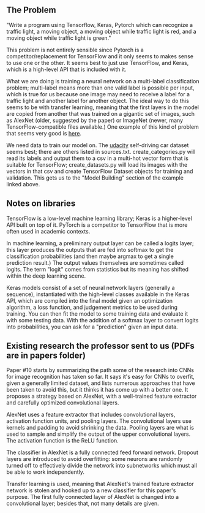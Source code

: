## The Problem

"Write a program using Tensorflow, Keras, Pytorch which can recognize a traffic light, a moving object, a moving object while traffic light is red, and a moving object while traffic light is green."

This problem is not entirely sensible since Pytorch is a competitor/replacement for TensorFlow and it only seems to makes sense to use one or the other. It seems best to just use TensorFlow, and Keras, which is a high-level API that is included with it.

What we are doing is training a neural network on a multi-label classification problem; multi-label means more than one valid label is possible per input, which is true for us because one image may need to receive a label for a traffic light and another label for another object. The ideal way to do this seems to be with transfer learning, meaning that the first layers in the model are copied from another that was trained on a gigantic set of images, such as AlexNet (older, suggested by the paper) or ImageNet (newer, many TensorFlow-compatible files available.) One example of this kind of problem that seems very good is [here](https://github.com/ashrefm/multi-label-soft-f1/blob/master/Multi-Label%20Image%20Classification%20in%20TensorFlow%202.0.ipynb).

We need data to train our model on. The [udacity](https://github.com/udacity/self-driving-car/tree/master/annotations) self-driving car dataset seems best; there are others listed in sources.txt. create_categories.py will read its labels and output them to a csv in a multi-hot vector form that is suitable for TensorFlow; create_datasets.py will load its images with the vectors in that csv and create TensorFlow Dataset objects for training and validation. This gets us to the "Model Building" section of the example linked above.

## Notes on libraries

TensorFlow is a low-level machine learning library; Keras is a higher-level API built on top of it. PyTorch is a competitor to TensorFlow that is more often used in academic contexts.

In machine learning, a preliminary output layer can be called a logits layer; this layer produces the outputs that are fed into softmax to get the classification probabilities (and then maybe argmax to get a single prediction result.) The output values themselves are sometimes called logits. The term "logit" comes from statistics but its meaning has shifted within the deep learning scene.

Keras models consist of a set of neural network layers (generally a sequence), instantiated with the high-level classes available in the Keras API, which are compiled into the final model given an optimization algorithm, a loss function, and judgement metrics to be used during training. You can then fit the model to some training data and evaluate it with some testing data. With the addition of a softmax layer to convert logits into probabilities, you can ask for a "prediction" given an input data.

## Existing research the professor sent to us (PDFs are in papers folder)

Paper #10 starts by summarizing the path some of the research into CNNs for image recognition has taken so far. It says it's easy for CNNs to overfit, given a generally limited dataset, and lists numerous approaches that have been taken to avoid this, but it thinks it has come up with a better one. It proposes a strategy based on AlexNet, with a well-trained feature extractor and carefully optimized convolutional layers.

AlexNet uses a feature extractor that includes convolutional layers, activation function units, and pooling layers. The convolutional layers use kernels and padding to avoid shrinking the data. Pooling layers are what is used to sample and simplify the output of the upper convolutional layers. The activation function is the ReLU function.

The classifier in AlexNet is a fully connected feed forward network. Dropout layers are introduced to avoid overfitting: some neurons are randomly turned off to effectively divide the network into subnetworks which must all be able to work independently.

Transfer learning is used, meaning that AlexNet's trained feature extractor network is stolen and hooked up to a new classifier for this paper's purpose. The first fully connected layer of AlexNet is changed into a convolutional layer; besides that, not many details are given.
